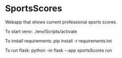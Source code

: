 # SportsScores
Webapp that shows current professional sports scores.

To start venv: ./env/Scripts/activate

To install requirements: pip install -r requirements.txt

To run flask: python -m flask --app sportsScores run

